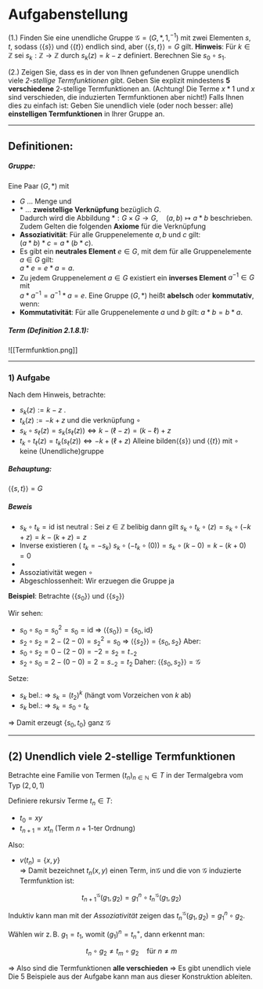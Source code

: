 # Aufgabenstellung

(1.) Finden Sie eine unendliche Gruppe $\mathcal{G} = (G, *, 1, ^{-1})$ mit zwei Elementen $s, t$, sodass $\langle \{s\} \rangle$ und $\langle \{t\} \rangle$ endlich sind, aber $\langle \{s,t\} \rangle = G$ gilt. 
	**Hinweis**: Für $k \in \mathbb{Z}$ sei $s_k: \mathbb{Z} \to \mathbb{Z}$ durch $s_k(z) = k - z$ definiert. Berechnen Sie $s_0 \circ s_1$.

(2.) Zeigen Sie, dass es in der von Ihnen gefundenen Gruppe unendlich viele *2-stellige Termfunktionen* gibt. Geben Sie explizit mindestens **5 verschiedene** 2-stellige Termfunktionen an. 
	(Achtung! Die Terme $x * 1$ und $x$ sind verschieden, die induzierten Termfunktionen aber nicht!) Falls Ihnen dies zu einfach ist: Geben Sie unendlich viele (oder noch besser: alle) **einstelligen Termfunktionen** in Ihrer Gruppe an.

----
## Definitionen:

##### Gruppe:
Eine Paar $(G, *)$ mit
- $G$ $\dots$ Menge und 
- $*$ $\dots$  **zweistellige Verknüpfung** bezüglich $G$.  
Dadurch wird die Abbildung $*: G \times G \to G, \quad (a, b) \mapsto a * b$ 
beschrieben. Zudem Gelten die folgenden **Axiome** für die Verknüpfung
- **Assoziativität**: Für alle Gruppenelemente $a, b$ und $c$ gilt:  
  $(a * b) * c = a * (b * c).$
- Es gibt ein **neutrales Element** $e \in G$, mit dem für alle Gruppenelemente $a \in G$ gilt:  
   $a * e = e * a = a.$
- Zu jedem Gruppenelement $a \in G$ existiert ein **inverses Element** $a^{-1} \in G$ mit  
  $a * a^{-1} = a^{-1} * a = e.$
Eine Gruppe $(G, *)$ heißt **abelsch** oder **kommutativ**, wenn:
- **Kommutativität**: Für alle Gruppenelemente $a$ und $b$ gilt:  $a * b = b * a.$

##### Term (Definition 2.1.8.1):
![[Termfunktion.png]]

---
### 1) Aufgabe 

Nach dem Hinweis, betrachte:
- $s_k(z) := k - z$ .
- $t_{k}(z) := - k+z$
und die verknüpfung $\circ$ 
-  $s_k \circ s_\ell(z) = s_k(s_\ell(z)) \Leftrightarrow  k - ( \ell - z ) = (k - \ell) + z$
-  $t_k \circ t_\ell(z) = t_k(s_\ell(z)) \Leftrightarrow  -k + ( \ell+ z )$
Alleine bilden$\langle \{s\} \rangle$ und $\langle \{t\} \rangle$ mit $\circ$ keine (Unendliche)gruppe
##### Behauptung: 
$\langle \{s,t\} \rangle = G$
##### Beweis

- $s_k \circ t_k = \text{id}$ ist neutral :
	Sei $z\in \mathbb{Z}$ belibig dann gilt $s_k \circ t_k \circ (z) = s_{k} \circ (-k +z) = k - (k+z) = z$
- Inverse existieren ( $t_{k} = -s_{k}$)
	$s_k \circ (-t_k \circ (0)) = s_{k} \circ (k - 0) = k - (k + 0) = 0$
- 
- Assoziativität wegen $\circ$  
- Abgeschlossenheit: 
	Wir erzuegen die Gruppe ja 

**Beispiel**: Betrachte $\langle \{s_0\} \rangle$ und $\langle \{s_2\} \rangle$

Wir sehen:
- $s_0 \circ s_0 = s_0^2 = s_{0} = \text{id}$   ⇒ $\langle \{s_0\} \rangle = \{s_0, \text{id} \}$  
- $s_2 \circ s_2 = 2 -(2-0) =  s_2^2 = s_0$ ⇒ $\langle \{s_2\} \rangle = \{s_0, s_2\}$
Aber:
- $s_0 \circ s_2 = 0 - (2 - 0) = -2 = s_{2} =t_{-2}$  
- $s_2 \circ s_0 = 2-(0-0) = 2 = s_{-2}= t_{2}$
Daher: $\langle \{s_0, s_2\} \rangle = \mathcal{G}$

Setze:
- $s_k$ bel.: ⇒ $s_k = (t_2)^k$ (hängt vom Vorzeichen von $k$ ab)  
- $s_k$ bel.: ⇒ $s_k = s_0 \circ t_k$

⇒ Damit erzeugt $\{s_0, t_{0}\}$ ganz $\mathcal{G}$

---

## (2) Unendlich viele 2-stellige Termfunktionen

Betrachte eine Familie von Termen $(t_n)_{n \in \mathbb{N}} \in T$ in der Termalgebra vom Typ $(2, 0, 1)$

Definiere rekursiv Terme $t_n \in T$:
- $t_0 = x y$
- $t_{n+1} = x t_n$ (Term $n+1$-ter Ordnung)

Also:
- $v(t_n) = \{x, y\}$  
⇒ Damit bezeichnet $t_n(x, y)$ einen Term, in$\mathcal{G}$ und die von $\mathcal{G}$ induzierte Termfunktion ist:

$$t_{n+1}^\mathcal{G}(g_1, g_2) = g_1^n \circ t_{n}^{\mathcal{G}}(g_{1}, g_2)$$

Induktiv kann man mit der *Assoziativität* zeigen das $t^{\mathcal{G}}_{n}(g_{1}, g_{2}) = g_{1}^n \circ g_{2}$.

Wählen wir z. B. $g_1 = t_1$, womit $(g_1)^n = t_n^+$, dann erkennt man:

$$t_n \circ g_2 \neq t_m \circ g_2 \quad \text{für } n \neq m
$$

⇒ Also sind die Termfunktionen **alle verschieden**
⇒ Es gibt unendlich viele
Die 5 Beispiele aus der Aufgabe kann man aus dieser Konstruktion ableiten.

